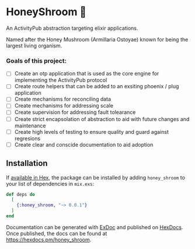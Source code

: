 # HoneyShroom 🍄‍

An ActivityPub abstraction targeting elixir applications.

Named after the Honey Mushroom (Armillaria Ostoyae) known for being the largest living organism.

### Goals of this project:
- [ ] Create an otp application that is used as the core engine for implementing the ActivityPub protocol
- [ ] Create route helpers that can be added to an exsiting phoenix / plug application
- [ ] Create mechanisms for reconciling data
- [ ] Create mechanisms for addressing scale
- [ ] Create supervision for addressing fault tolearance
- [ ] Create strict encapsolation of abstraction to aid with future changes and maintenance
- [ ] Create high levels of testing to ensure quality and guard against regresions
- [ ] Create clear and conscide documentation to aid adoption

## Installation

If [available in Hex](https://hex.pm/docs/publish), the package can be installed
by adding `honey_shroom` to your list of dependencies in `mix.exs`:

```elixir
def deps do
  [
    {:honey_shroom, "~> 0.0.1"}
  ]
end
```

Documentation can be generated with [ExDoc](https://github.com/elixir-lang/ex_doc)
and published on [HexDocs](https://hexdocs.pm). Once published, the docs can
be found at <https://hexdocs.pm/honey_shroom>.
